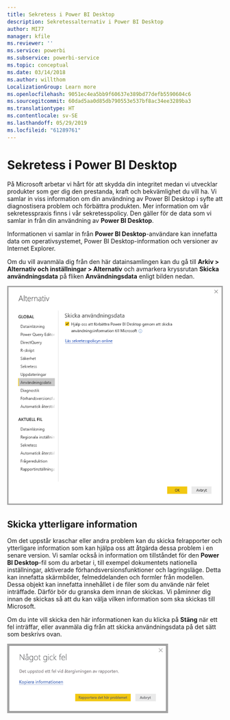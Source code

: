 ```yaml
---
title: Sekretess i Power BI Desktop
description: Sekretessalternativ i Power BI Desktop
author: MI77
manager: kfile
ms.reviewer: ''
ms.service: powerbi
ms.subservice: powerbi-service
ms.topic: conceptual
ms.date: 03/14/2018
ms.author: willthom
LocalizationGroup: Learn more
ms.openlocfilehash: 9051ec4ea5bb9f60637e389bd77defb5590604c6
ms.sourcegitcommit: 60dad5aa0d85db790553e537bf8ac34ee3289ba3
ms.translationtype: HT
ms.contentlocale: sv-SE
ms.lasthandoff: 05/29/2019
ms.locfileid: "61289761"
---
```

# <a name="power-bi-desktop-privacy"></a>Sekretess i Power BI Desktop

På Microsoft arbetar vi hårt för att skydda din integritet medan vi utvecklar produkter som ger dig den prestanda, kraft och bekvämlighet du vill ha. Vi samlar in viss information om din användning av Power BI Desktop i syfte att diagnostisera problem och förbättra produkten. Mer information om vår sekretesspraxis finns i vår sekretesspolicy. Den gäller för de data som vi samlar in från din användning av **Power BI Desktop**.
 
Informationen vi samlar in från **Power BI Desktop**-användare kan innefatta data om operativsystemet, Power BI Desktop-information och versioner av Internet Explorer. 
 
Om du vill avanmäla dig från den här datainsamlingen kan du gå till **Arkiv > Alternativ och inställningar > Alternativ** och avmarkera kryssrutan **Skicka användningsdata** på fliken **Användningsdata** enligt bilden nedan.

![Inställningar för att skicka användningsdata](media/desktop-privacy/privacy_01.png)

## <a name="sending-additional-information"></a>Skicka ytterligare information

Om det uppstår kraschar eller andra problem kan du skicka felrapporter och ytterligare information som kan hjälpa oss att åtgärda dessa problem i en senare version. Vi samlar också in information om tillståndet för den **Power BI Desktop**-fil som du arbetar i, till exempel dokumentets nationella inställningar, aktiverade förhandsversionsfunktioner och lagringsläge. Detta kan innefatta skärmbilder, felmeddelanden och formler från modellen. Dessa objekt kan innefatta innehållet i de filer som du använde när felet inträffade. Därför bör du granska dem innan de skickas. Vi påminner dig innan de skickas så att du kan välja vilken information som ska skickas till Microsoft.  
 
Om du inte vill skicka den här informationen kan du klicka på **Stäng** när ett fel inträffar, eller avanmäla dig från att skicka användningsdata på det sätt som beskrivs ovan. 

![Kraschdialogruta](media/desktop-privacy/privacy_02.png)
